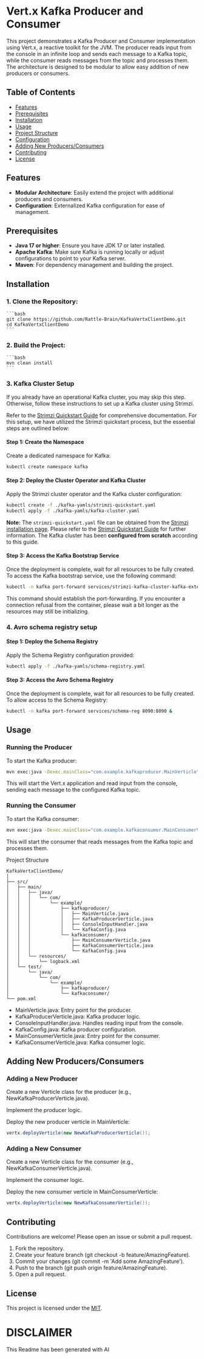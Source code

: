 # Vert.x Kafka Producer and Consumer

This project demonstrates a Kafka Producer and Consumer implementation using Vert.x, a reactive toolkit for the JVM. The producer reads input from the console in an infinite loop and sends each message to a Kafka topic, while the consumer reads messages from the topic and processes them. The architecture is designed to be modular to allow easy addition of new producers or consumers.

## Table of Contents

- [Features](#features)
- [Prerequisites](#prerequisites)
- [Installation](#installation)
- [Usage](#usage)
- [Project Structure](#project-structure)
- [Configuration](#configuration)
- [Adding New Producers/Consumers](#adding-new-producersconsumers)
- [Contributing](#contributing)
- [License](#license)

## Features

- **Modular Architecture**: Easily extend the project with additional producers and consumers.
- **Configuration**: Externalized Kafka configuration for ease of management.

## Prerequisites

- **Java 17 or higher**: Ensure you have JDK 17 or later installed.
- **Apache Kafka**: Make sure Kafka is running locally or adjust configurations to point to your Kafka server.
- **Maven**: For dependency management and building the project.

## Installation

### 1. **Clone the Repository**:

    ```bash
    git clone https://github.com/Rattle-Brain/KafkaVertxClientDemo.git
    cd KafkaVertxClientDemo
    ```

### 2. **Build the Project**:

    ```bash
    mvn clean install
    ```

### 3. **Kafka Cluster Setup**

If you already have an operational Kafka cluster, you may skip this step. Otherwise, follow these instructions to set up a Kafka cluster using Strimzi.

Refer to the [Strimzi Quickstart Guide](https://strimzi.io/quickstarts) for comprehensive documentation. For this setup, we have utilized the Strimzi quickstart process, but the essential steps are outlined below:

#### Step 1: Create the Namespace

Create a dedicated namespace for Kafka:

   ```bash
   kubectl create namespace kafka
   ```

#### Step 2: Deploy the Cluster Operator and Kafka Cluster

Apply the Strimzi cluster operator and the Kafka cluster configuration:

   ```bash
   kubectl create -f ./kafka-yamls/strimzi-quickstart.yaml
   kubectl apply -f ./kafka-yamls/kafka-cluster.yaml
   ```

**Note:** The `strimzi-quickstart.yaml` file can be obtained from the [Strimzi installation page](https://strimzi.io/install/latest?namespace=kafka). Please refer to the [Strimzi Quickstart Guide](https://strimzi.io/quickstarts) for further information. The Kafka cluster has been **configured from scratch** according to this guide.

#### Step 3: Access the Kafka Bootstrap Service

Once the deployment is complete, wait for all resources to be fully created. To access the Kafka bootstrap service, use the following command:

   ```bash
   kubectl -n kafka port-forward services/strimzi-kafka-cluster-kafka-external-bootstrap 9092:9094 &
   ```

This command should establish the port-forwarding. If you encounter a connection refusal from the container, please wait a bit longer as the resources may still be initializing.

### 4. Avro schema registry setup

#### Step 1: Deploy the Schema Registry

Apply the Schema Registry configuration provided:

   ```bash
   kubectl apply -f ./kafka-yamls/schema-registry.yaml
   ```

#### Step 3: Access the Avro Schema Registry

Once the deployment is complete, wait for all resources to be fully created. To allow access to the Schema Registry:

   ```bash
   kubectl -n kafka port-forward services/schema-reg 8090:8090 &
   ```

## Usage

### Running the Producer

To start the Kafka producer:

```bash
mvn exec:java -Dexec.mainClass="com.example.kafkaproducer.MainVerticle"
```

This will start the Vert.x application and read input from the console, sending each message to the configured Kafka topic.

### Running the Consumer

To start the Kafka consumer:

```bash
mvn exec:java -Dexec.mainClass="com.example.kafkaconsumer.MainConsumerVerticle"
```

This will start the consumer that reads messages from the Kafka topic and processes them.

Project Structure

```plaintext
KafkaVertxClientDemo/
│
├── src/
│   ├── main/
│   │   ├── java/
│   │   │   └── com/
│   │   │       └── example/
│   │   │           ├── kafkaproducer/
│   │   │           │   ├── MainVerticle.java
│   │   │           │   ├── KafkaProducerVerticle.java
│   │   │           │   ├── ConsoleInputHandler.java
│   │   │           │   └── KafkaConfig.java
│   │   │           └── kafkaconsumer/
│   │   │               ├── MainConsumerVerticle.java
│   │   │               ├── KafkaConsumerVerticle.java
│   │   │               └── KafkaConfig.java
│   │   └── resources/
│   │       └── logback.xml
│   └── test/
│       └── java/
│           └── com/
│               └── example/
│                   ├── kafkaproducer/
│                   └── kafkaconsumer/
└── pom.xml
```

- MainVerticle.java: Entry point for the producer.
- KafkaProducerVerticle.java: Kafka producer logic.
- ConsoleInputHandler.java: Handles reading input from the console.
- KafkaConfig.java: Kafka producer configuration.
- MainConsumerVerticle.java: Entry point for the consumer.
- KafkaConsumerVerticle.java: Kafka consumer logic.

## Adding New Producers/Consumers
### Adding a New Producer

Create a new Verticle class for the producer (e.g., NewKafkaProducerVerticle.java).

Implement the producer logic.

Deploy the new producer verticle in MainVerticle:

```java
vertx.deployVerticle(new NewKafkaProducerVerticle());
```

### Adding a New Consumer

Create a new Verticle class for the consumer (e.g., NewKafkaConsumerVerticle.java).

Implement the consumer logic.

Deploy the new consumer verticle in MainConsumerVerticle:

```java
vertx.deployVerticle(new NewKafkaConsumerVerticle());
```

## Contributing

Contributions are welcome! Please open an issue or submit a pull request.

1. Fork the repository.
2. Create your feature branch (git checkout -b feature/AmazingFeature).
3. Commit your changes (git commit -m 'Add some AmazingFeature').
4. Push to the branch (git push origin feature/AmazingFeature).
5. Open a pull request.

## License

This project is licensed under the [MIT](LICENSE).

# DISCLAIMER

This Readme has been generated with AI
